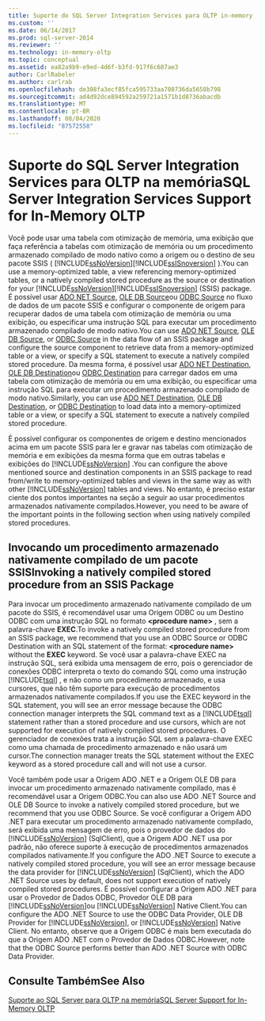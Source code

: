 ```yaml
---
title: Suporte do SQL Server Integration Services para OLTP in-memory | Microsoft Docs
ms.custom: ''
ms.date: 06/14/2017
ms.prod: sql-server-2014
ms.reviewer: ''
ms.technology: in-memory-oltp
ms.topic: conceptual
ms.assetid: ea82a9b9-e9ed-4d6f-b3fd-917f6c687ae3
author: CarlRabeler
ms.author: carlrab
ms.openlocfilehash: de308fa3ecf85fca595733aa708736da5658b798
ms.sourcegitcommit: ad4d92dce894592a259721a1571b1d8736abacdb
ms.translationtype: MT
ms.contentlocale: pt-BR
ms.lasthandoff: 08/04/2020
ms.locfileid: "87572558"
---
```

# <a name="sql-server-integration-services-support-for-in-memory-oltp"></a><span data-ttu-id="4b4c7-102">Suporte do SQL Server Integration Services para OLTP na memória</span><span class="sxs-lookup"><span data-stu-id="4b4c7-102">SQL Server Integration Services Support for In-Memory OLTP</span></span>
  <span data-ttu-id="4b4c7-103">Você pode usar uma tabela com otimização de memória, uma exibição que faça referência a tabelas com otimização de memória ou um procedimento armazenado compilado de modo nativo como a origem ou o destino de seu pacote SSIS ( [!INCLUDE[ssNoVersion](../../includes/ssnoversion-md.md)][!INCLUDE[ssISnoversion](../../includes/ssisnoversion-md.md)] ).</span><span class="sxs-lookup"><span data-stu-id="4b4c7-103">You can use a memory-optimized table, a view referencing memory-optimized tables, or a natively compiled stored procedure as the source or destination for your [!INCLUDE[ssNoVersion](../../includes/ssnoversion-md.md)][!INCLUDE[ssISnoversion](../../includes/ssisnoversion-md.md)] (SSIS) package.</span></span> <span data-ttu-id="4b4c7-104">É possível usar [ADO NET Source](../../integration-services/data-flow/ado-net-source.md), [OLE DB Source](../../integration-services/data-flow/ole-db-source.md)ou [ODBC Source](../../integration-services/data-flow/odbc-source.md) no fluxo de dados de um pacote SSIS e configurar o componente de origem para recuperar dados de uma tabela com otimização de memória ou uma exibição, ou especificar uma instrução SQL para executar um procedimento armazenado compilado de modo nativo.</span><span class="sxs-lookup"><span data-stu-id="4b4c7-104">You can use [ADO NET Source](../../integration-services/data-flow/ado-net-source.md), [OLE DB Source](../../integration-services/data-flow/ole-db-source.md), or [ODBC Source](../../integration-services/data-flow/odbc-source.md) in the data flow of an SSIS package and configure the source component to retrieve data from a memory-optimized table or a view, or specify a SQL statement to execute a natively compiled stored procedure.</span></span> <span data-ttu-id="4b4c7-105">Da mesma forma, é possível usar [ADO NET Destination](../../integration-services/data-flow/ado-net-destination.md), [OLE DB Destination](../../integration-services/data-flow/ole-db-destination.md)ou [ODBC Destination](../../integration-services/data-flow/odbc-destination.md) para carregar dados em uma tabela com otimização de memória ou em uma exibição, ou especificar uma instrução SQL para executar um procedimento armazenado compilado de modo nativo.</span><span class="sxs-lookup"><span data-stu-id="4b4c7-105">Similarly, you can use [ADO NET Destination](../../integration-services/data-flow/ado-net-destination.md), [OLE DB Destination](../../integration-services/data-flow/ole-db-destination.md), or [ODBC Destination](../../integration-services/data-flow/odbc-destination.md) to load data into a memory-optimized table or a view, or specify a SQL statement to execute a natively compiled stored procedure.</span></span>  
  
 <span data-ttu-id="4b4c7-106">É possível configurar os componentes de origem e destino mencionados acima em um pacote SSIS para ler e gravar nas tabelas com otimização de memória e em exibições da mesma forma que em outras tabelas e exibições do [!INCLUDE[ssNoVersion](../../includes/ssnoversion-md.md)] .</span><span class="sxs-lookup"><span data-stu-id="4b4c7-106">You can configure the above mentioned source and destination components in an SSIS package to read from/write to memory-optimized tables and views in the same way as with other [!INCLUDE[ssNoVersion](../../includes/ssnoversion-md.md)] tables and views.</span></span> <span data-ttu-id="4b4c7-107">No entanto, é preciso estar ciente dos pontos importantes na seção a seguir ao usar procedimentos armazenados nativamente compilados.</span><span class="sxs-lookup"><span data-stu-id="4b4c7-107">However, you need to be aware of the important points in the following section when using natively compiled stored procedures.</span></span>  
  
## <a name="invoking-a-natively-compiled-stored-procedure-from-an-ssis-package"></a><span data-ttu-id="4b4c7-108">Invocando um procedimento armazenado nativamente compilado de um pacote SSIS</span><span class="sxs-lookup"><span data-stu-id="4b4c7-108">Invoking a natively compiled stored procedure from an SSIS Package</span></span>  
 <span data-ttu-id="4b4c7-109">Para invocar um procedimento armazenado nativamente compilado de um pacote do SSIS, é recomendável usar uma Origem ODBC ou um Destino ODBC com uma instrução SQL no formato **\<procedure name>** , sem a palavra-chave **EXEC**.</span><span class="sxs-lookup"><span data-stu-id="4b4c7-109">To invoke a natively compiled stored procedure from an SSIS package, we recommend that you use an ODBC Source or ODBC Destination with an SQL statement of the format: **\<procedure name>** without the **EXEC** keyword.</span></span> <span data-ttu-id="4b4c7-110">Se você usar a palavra-chave EXEC na instrução SQL, será exibida uma mensagem de erro, pois o gerenciador de conexões ODBC interpreta o texto do comando SQL como uma instrução [!INCLUDE[tsql](../../includes/tsql-md.md)] , e não como um procedimento armazenado, e usa cursores, que não têm suporte para execução de procedimentos armazenados nativamente compilados.</span><span class="sxs-lookup"><span data-stu-id="4b4c7-110">If you use the EXEC keyword in the SQL statement, you will see an error message because the ODBC connection manager interprets the SQL command text as a [!INCLUDE[tsql](../../includes/tsql-md.md)] statement rather than a stored procedure and use cursors, which are not supported for execution of natively compiled stored procedures.</span></span> <span data-ttu-id="4b4c7-111">O gerenciador de conexões trata a instrução SQL sem a palavra-chave EXEC como uma chamada de procedimento armazenado e não usará um cursor.</span><span class="sxs-lookup"><span data-stu-id="4b4c7-111">The connection manager treats the SQL statement without the EXEC keyword as a stored procedure call and will not use a cursor.</span></span>  
  
 <span data-ttu-id="4b4c7-112">Você também pode usar a Origem ADO .NET e a Origem OLE DB para invocar um procedimento armazenado nativamente compilado, mas é recomendável usar a Origem ODBC.</span><span class="sxs-lookup"><span data-stu-id="4b4c7-112">You can also use ADO .NET Source and OLE DB Source to invoke a natively compiled stored procedure, but we recommend that you use ODBC Source.</span></span> <span data-ttu-id="4b4c7-113">Se você configurar a Origem ADO .NET para executar um procedimento armazenado nativamente compilado, será exibida uma mensagem de erro, pois o provedor de dados do [!INCLUDE[ssNoVersion](../../includes/ssnoversion-md.md)] (SqlClient), que a Origem ADO .NET usa por padrão, não oferece suporte à execução de procedimentos armazenados compilados nativamente.</span><span class="sxs-lookup"><span data-stu-id="4b4c7-113">If you configure the ADO .NET Source to execute a natively compiled stored procedure, you will see an error message because the data provider for [!INCLUDE[ssNoVersion](../../includes/ssnoversion-md.md)] (SqlClient), which the ADO .NET Source uses by default, does not support execution of natively compiled stored procedures.</span></span> <span data-ttu-id="4b4c7-114">É possível configurar a Origem ADO .NET para usar o Provedor de Dados ODBC, Provedor OLE DB para [!INCLUDE[ssNoVersion](../../includes/ssnoversion-md.md)]ou [!INCLUDE[ssNoVersion](../../includes/ssnoversion-md.md)] Native Client.</span><span class="sxs-lookup"><span data-stu-id="4b4c7-114">You can configure the ADO .NET Source to use the ODBC Data Provider, OLE DB Provider for [!INCLUDE[ssNoVersion](../../includes/ssnoversion-md.md)], or [!INCLUDE[ssNoVersion](../../includes/ssnoversion-md.md)] Native Client.</span></span> <span data-ttu-id="4b4c7-115">No entanto, observe que a Origem ODBC é mais bem executada do que a Origem ADO .NET com o Provedor de Dados ODBC.</span><span class="sxs-lookup"><span data-stu-id="4b4c7-115">However, note that the ODBC Source performs better than ADO .NET Source with ODBC Data Provider.</span></span>  
  
## <a name="see-also"></a><span data-ttu-id="4b4c7-116">Consulte Também</span><span class="sxs-lookup"><span data-stu-id="4b4c7-116">See Also</span></span>  
 [<span data-ttu-id="4b4c7-117">Suporte ao SQL Server para OLTP na memória</span><span class="sxs-lookup"><span data-stu-id="4b4c7-117">SQL Server Support for In-Memory OLTP</span></span>](sql-server-support-for-in-memory-oltp.md)  
  
  
